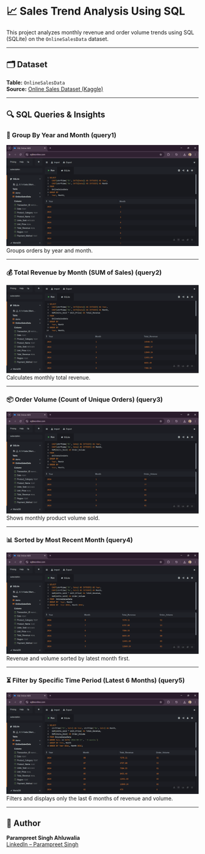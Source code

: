 # 📈 Sales Trend Analysis Using SQL

This project analyzes monthly revenue and order volume trends using SQL (SQLite) on the `OnlineSalesData` dataset.

---

## 🗂 Dataset  
**Table:** `OnlineSalesData`  
**Source:** [Online Sales Dataset (Kaggle)](https://www.kaggle.com/datasets/kyanyoga/sample-sales-data)

---

## 🔍 SQL Queries & Insights

### 📅 Group By Year and Month (query1)  
![Query1](screenshots/query1.png)  
Groups orders by year and month.

---

### 💰 Total Revenue by Month (SUM of Sales) (query2)  
![Query2](screenshots/query2.png)  
Calculates monthly total revenue.

---

### 📦 Order Volume (Count of Unique Orders) (query3)  
![Query3](screenshots/query3.png)  
Shows monthly product volume sold.

---

### 📊 Sorted by Most Recent Month (query4)  
![Query4](screenshots/query4.png)  
Revenue and volume sorted by latest month first.

---

### ⏳ Filter by Specific Time Period (Latest 6 Months) (query5)  
![Query5](screenshots/query5.png)  
Filters and displays only the last 6 months of revenue and volume.

---

## 🔗 Author  
**Parampreet Singh Ahluwalia**  
[LinkedIn – Parampreet Singh](https://www.linkedin.com/in/muhammad-ahmad-9051a127b/)
